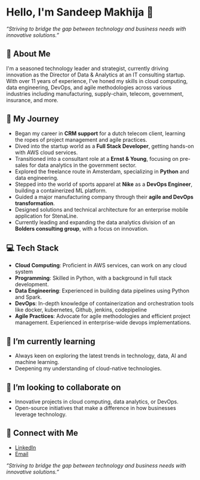 # Hello, I'm Sandeep Makhija 👋
_“Striving to bridge the gap between technology and business needs with innovative solutions.”_

## 🚀 About Me
I'm a seasoned technology leader and strategist, currently driving innovation as the Director of Data & Analytics at an IT consulting startup. 
With over 11 years of experience, I've honed my skills in cloud computing, data engineering, DevOps, and agile methodologies across various industries 
including manufacturing, supply-chain, telecom, government, insurance, and more.

## 🔭 My Journey
- Began my career in **CRM support** for a dutch telecom client, learning the ropes of project management and agile practices.
- Dived into the startup world as a **Full Stack Developer**, getting hands-on with AWS cloud services.
- Transitioned into a consultant role at a **Ernst & Young**, focusing on pre-sales for data analytics in the government sector.
- Explored the freelance route in Amsterdam, specializing in **Python** and data engineering.
- Stepped into the world of sports apparel at **Nike** as a **DevOps Engineer**, building a containerized ML platform.
- Guided a major manufacturing company through their **agile and DevOps transformation**.
- Designed solutions and technical architecture for an enterprise mobile application for StenaLine.
- Currently leading and expanding the data analytics division of an **Bolders consulting group**, with a focus on innovation.

## 💻 Tech Stack
- **Cloud Computing**: Proficient in AWS services, can work on any cloud system
- **Programming**: Skilled in Python, with a background in full stack development.
- **Data Engineering**: Experienced in building data pipelines using Python and Spark.
- **DevOps**: In-depth knowledge of containerization and orchestration tools like docker, kubernetes, Github, jenkins, codepipeline
- **Agile Practices**: Advocate for agile methodologies and efficient project management. Experienced in enterprise-wide devops implementations.

## 🌱 I’m currently learning
- Always keen on exploring the latest trends in technology, data, AI and machine learning.
- Deepening my understanding of cloud-native technologies.

## 👯 I’m looking to collaborate on
- Innovative projects in cloud computing, data analytics, or DevOps.
- Open-source initiatives that make a difference in how businesses leverage technology.

## 🤝 Connect with Me
- [LinkedIn](https://linkedin.com/in/sandeepsmakhija)
- [Email](sandeep.makhija@bolderscg.com)


_“Striving to bridge the gap between technology and business needs with innovative solutions.”_
